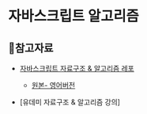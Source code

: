 # 자바스크립트 알고리즘 

## 📑참고자료
- [자바스크립트 자료구조 & 알고리즘 레포](https://github.com/trekhleb/javascript-algorithms/blob/master/README.ko-KR.md)
  - [원본- 영어버전](https://github.com/trekhleb/javascript-algorithms) 

- [유데미 자료구조 & 알고리즘 강의]
